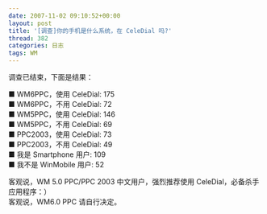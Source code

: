 ```yaml
---
date: 2007-11-02 09:10:52+00:00
layout: post
title: '[调查]你的手机是什么系统，在 CeleDial 吗?'
thread: 382
categories: 日志
tags: WM
---
```


调查已结束，下面是结果：  
  
■ WM6PPC，使用 CeleDial: 175  
■ WM6PPC，不用 CeleDial: 72  
■ WM5PPC，使用 CeleDial: 146  
■ WM5PPC，不用 CeleDial: 69  
■ PPC2003，使用 CeleDial: 73  
■ PPC2003，不用 CeleDial: 49  
■ 我是 Smartphone 用户: 109  
■ 我不是 WinMobile 用户: 52  
  
<!-- more -->  
  
客观说，WM 5.0 PPC/PPC 2003 中文用户，强烈推荐使用 CeleDial，必备杀手应用程序：）  
客观说，WM6.0 PPC 请自行决定。
